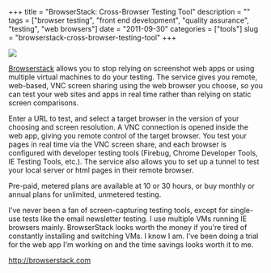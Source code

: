 +++
title = "BrowserStack: Cross-Browser Testing Tool"
description = ""
tags = ["browser testing", "front end development", "quality assurance", "testing", "web browsers"]
date = "2011-09-30"
categories = ["tools"]
slug = "browserstack-cross-browser-testing-tool"
+++


<div class="screenshot"><img src="http://media.konigi.com/tools/external/browserstack.png" /></div>
<p><a href="http://www.browserstack.com/">Browserstack</a> allows you to stop relying on screenshot web apps or using multiple virtual machines to do your testing. The service gives you remote, web-based, VNC screen sharing using the web browser you choose, so you can test your web sites and apps in real time rather than relying on static screen comparisons.</p>
<p>Enter a URL to test, and select a target browser in the version of your choosing and screen resolution. A VNC connection is opened inside the web app, giving you remote control of the target browser. You test your pages in real time via the VNC screen share, and each browser is configured with developer testing tools (Firebug, Chrome Developer Tools, IE Testing Tools, etc.). The service also allows you to set up a tunnel to test your local server or html pages in their remote browser.</p>
<p>Pre-paid, metered plans are available at 10 or 30 hours, or buy monthly or annual plans for unlimited, unmetered testing. </p>
<p>I've never been a fan of screen-capturing testing tools, except for single-use tests like the email newsletter testing. I use multiple VMs running IE browsers mainly. BrowserStack looks worth the money if you're tired of constantly installing and switching VMs. I know I am. I've been doing a trial for the web app I'm working on and the time savings looks worth it to me. </p>
  
<p><a href="http://browserstack.com/">http://browserstack.com</a></p>
      
